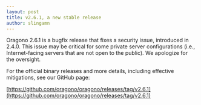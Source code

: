 ```yaml
---
layout: post
title: v2.6.1, a new stable release
author: slingamn
---
```

Oragono 2.6.1 is a bugfix release that fixes a security issue, introduced in 2.4.0. This issue may be critical for some private server configurations (i.e., Internet-facing servers that are not open to the public). We apologize for the oversight.

For the official binary releases and more details, including effective mitigations, see our GitHub page:

[https://github.com/oragono/oragono/releases/tag/v2.6.1](https://github.com/oragono/oragono/releases/tag/v2.6.1)
